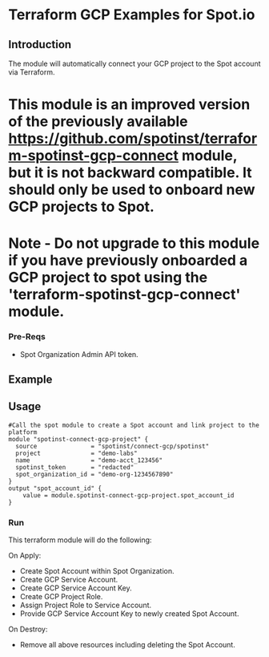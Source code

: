 # Terraform GCP Examples for Spot.io

## Introduction
The module will automatically connect your GCP project to the Spot account via Terraform.

# This module is an improved version of the previously available https://github.com/spotinst/terraform-spotinst-gcp-connect module, but it is not backward compatible. It should only be used to onboard new GCP projects to Spot.

# Note - Do not upgrade to this module if you have previously onboarded a GCP project to spot using the 'terraform-spotinst-gcp-connect' module.

### Pre-Reqs
* Spot Organization Admin API token.

## Example
## Usage
```hcl
#Call the spot module to create a Spot account and link project to the platform
module "spotinst-connect-gcp-project" {
  source               = "spotinst/connect-gcp/spotinst"
  project              = "demo-labs"
  name                 = "demo-acct_123456"
  spotinst_token       = "redacted"
  spot_organization_id = "demo-org-1234567890"
}
output "spot_account_id" {
    value = module.spotinst-connect-gcp-project.spot_account_id
}
```

### Run
This terraform module will do the following:

On Apply:
* Create Spot Account within Spot Organization.
* Create GCP Service Account.
* Create GCP Service Account Key.
* Create GCP Project Role.
* Assign Project Role to Service Account.
* Provide GCP Service Account Key to newly created Spot Account.

On Destroy:
* Remove all above resources including deleting the Spot Account.
